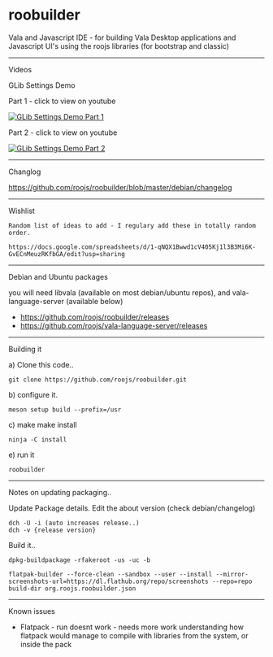 # roobuilder
Vala and Javascript IDE - for building Vala Desktop applications and Javascript UI's using the roojs libraries (for bootstrap and classic)

---
Videos

GLib Settings Demo

Part 1 - click to view on youtube

[![GLib Settings Demo Part 1](https://i.ytimg.com/an_webp/kx4B0frG-vc/mqdefault_6s.webp?du=3000&sqp=COfHkK4G&rs=AOn4CLCCsPUOERRGmjq3GJyjjKojAaFeNQ)](https://www.youtube.com/watch?v=kx4B0frG-vc&t=20s "GLib Settings Demo Part 1 - Click to Watch!")

Part 2 - click to view on youtube

[![GLib Settings Demo Part 2](https://i.ytimg.com/an_webp/XChS0YEB4yY/mqdefault_6s.webp?du=3000&sqp=CNLbkK4G&rs=AOn4CLCnEOREfuG7Pw2UBnGGasCEUlV4Rw)](https://www.youtube.com/watch?v=XChS0YEB4yY&t=6s "GLib Settings Demo Part 2 - Click to Watch!")

---
Changlog 

  https://github.com/roojs/roobuilder/blob/master/debian/changelog

---
Wishlist

    Random list of ideas to add - I regulary add these in totally random order.
    
    https://docs.google.com/spreadsheets/d/1-qNQX1Bwwd1cV405Kj1l3B3Mi6K-GvECnMeuzRKfbGA/edit?usp=sharing
---
Debian and Ubuntu packages

 you will need libvala (available on most debian/ubuntu repos), 
   and vala-language-server (available below)
 
  * https://github.com/roojs/roobuilder/releases
  * https://github.com/roojs/vala-language-server/releases 
  
---


Building it

  a) Clone this code..
  
    git clone https://github.com/roojs/roobuilder.git
    
  b) configure it.
  
    meson setup build --prefix=/usr
    
  c) make make install
  
    ninja -C install
    
  e) run it

    roobuilder
    
---

Notes on updating packaging..

Update Package details.
    Edit the about version (check debian/changelog)
    
    dch -U -i (auto increases release..)
    dch -v {release version}

Build it..

    dpkg-buildpackage -rfakeroot -us -uc -b

    flatpak-builder --force-clean --sandbox --user --install --mirror-screenshots-url=https://dl.flathub.org/repo/screenshots --repo=repo build-dir org.roojs.roobuilder.json

---

Known issues

  * Flatpack -  run doesnt work - needs more work understanding how flatpack would manage to compile with libraries from the system, or inside the pack
  